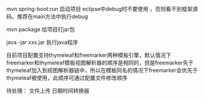 mvn spring-boot:run 启动项目 	eclipse中debug时不要使用 ，否则看不到框架源码。推荐在main方法中执行debug

mvn package	给项目打jar包 

java -jar xxx.jar	执行java程序

目前项目配置支持thymeleaf和freemarker两种模板引擎，默认情况下freemarker和thymeleaf模板视图解析器的顺序是相同的，但是freemarker先于thymeleaf加入到视图解析器链中，所以在模板同名的情况下freemarker会优先于thymeleaf被使用，此顺序可通过配置文件修改顺序

待处理：
	文件上传
	日期时间转换器